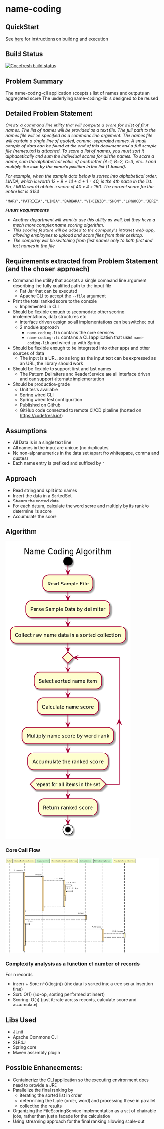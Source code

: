 
# name-coding

## QuickStart
See [here](docs/quickstart.md) for instructions on building and execution

## Build Status 
[![Codefresh build status]( https://g.codefresh.io/api/badges/pipeline/balamuru/NameCodingPipeline%2Fname-coding?type=cf-1)]( https%3A%2F%2Fg.codefresh.io%2Fpublic%2Faccounts%2Fbalamuru%2Fpipelines%2Fnew%2F5ed76e90ccb58a9eeea8392c)

## Problem Summary
The name-coding-cli application accepts a list of names and outputs an aggregated score 
The underlying name-coding-lib is designed to be reused

## Detailed Problem Statement
_Create a command line utility that will compute a score for a list of first names.
The list of names will be provided as a text file. The full path to the names file will be specified as a command line argument. The names file will contain a single line of quoted, comma-separated names. A small sample of data can be found at the end of this document and a full sample file (names.txt) is attached.
To score a list of names, you must sort it alphabetically and sum the individual scores for all the names. To score a name, sum the alphabetical value of each letter (A=1, B=2, C=3, etc...) and multiply the sum by the name’s position in the list (1-based)._

_For example, when the sample data below is sorted into alphabetical order, LINDA, which is worth 12 + 9 + 14 + 4 + 1 = 40, is the 4th name in the list. So, LINDA would obtain a score of 40 x 4 = 160. The correct score for the entire list is 3194_

```
"MARY","PATRICIA","LINDA","BARBARA","VINCENZO","SHON","LYNWOOD","JERE","HAI"
```
_**Future Requirements**_
* _Another department will want to use this utility as well, but they have a much more complex name scoring algorithm._
* _This scoring feature will be added to the company's intranet web-app, allowing employees to upload and score files from their desktop._
* _The company will be switching from first names only to both first and last names in the file._

## Requirements extracted from Problem Statement (and the chosen approach)
* Command line utility that accepts a single command line argument describing the fully qualified path to the input file
    * Fat Jar that can be executed 
    * Apache CLI to accept the ```--file``` argument
* Print the total ranked score to the console
    * Implemented in CLI
* Should be flexible enough to accomodate other scoring implementations, data structures etc 
    * interface driven design so all implementations can be switched out
    * 2 module approach
        * ```name-coding-lib``` contains the core services
        * ```name-coding-cli``` contains a CLI application that uses ```name-coding-lib``` and wired up with Spring 
* Should be flexible enough to be integrated into other apps and other sources of data
    * The input is a URL, so as long as the input text can be expressed as an URL, the library should work
* Should be flexible to support first and last names
    * The Pattern Delimiters and ReaderService are all interface driven and can support alternate implementation         
* Should be production-grade
    * Unit tests available
    * Spring wired CLI
    * Spring wired test configuration
    * Published on Github
    * GitHub code connected to remote CI/CD pipeline (hosted on https://codefresh.io/)

## Assumptions
* All Data is in a single text line 
* All names in the input are unique (no duplicates)
* No non-alphanumerics in the data set (apart fro whitespace, comma and quotes)
* Each name entry is prefixed and suffixed by ```"```

## Approach
* Read string and split into names
* Insert the data in a SortedSet
* Stream the sorted data
* For each datum, calculate the word score and multiply by its rank to determine its score
* Accumulate the score 
## Algorithm 
![algorithm](docs/algorithm.png)

### Core Call Flow
![sequence](docs/sequence.png)

### Complexity analysis as a function of number of records
For n records
* Insert + Sort: n*O(log(n)) (the data is sorted into a tree set at insertion time)
* Sort: O(1) (no-op, sorting performed at insert)
* Scoring: O(n) (just iterate across records, calculate score and accumulate)

## Libs Used
* JUnit
* Apache Commons CLI
* SLF4J
* Spring core
* Maven assembly plugin

## Possible Enhancements:
* Containerize the CLI application so the executing environment does need to provide a JRE
* Parallelize the final ranking by 
  * iterating the sorted list in order
  * determining the tuple (order, word) and processing these in parallel
  * collecting the results
* Organizing the FileScoringService implementation as a set of chainable jobs, rather than just a facade for the calculation
* Using streaming approach for the final ranking allowing scale-out
   


